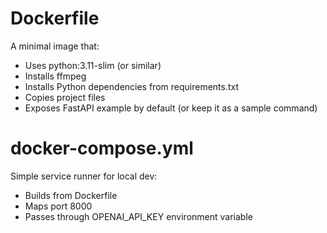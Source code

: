 # Dockerfile

A minimal image that:
- Uses python:3.11-slim (or similar)
- Installs ffmpeg
- Installs Python dependencies from requirements.txt
- Copies project files
- Exposes FastAPI example by default (or keep it as a sample command)

# docker-compose.yml

Simple service runner for local dev:

- Builds from Dockerfile
- Maps port 8000
- Passes through OPENAI_API_KEY environment variable

